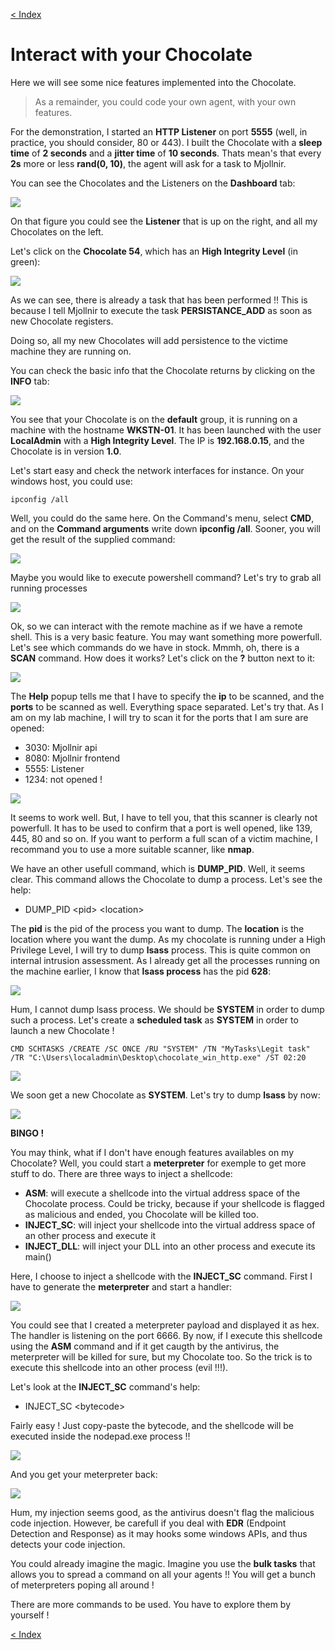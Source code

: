 [< Index](index.md)

# Interact with your Chocolate

Here we will see some nice features implemented into the Chocolate.

> As a remainder, you could code your own agent, with your own features.

For the demonstration, I started an **HTTP Listener** on port **5555** (well, in practice, you should consider, 80 or 443). I built the Chocolate with a **sleep time** of **2 seconds** and a **jitter time** of **10 seconds**. Thats mean's that every **2s** more or less **rand(0, 10)**, the agent will ask for a task to Mjollnir.

You can see the Chocolates and the Listeners on the **Dashboard** tab:

![](images/chocolate-interaction/dashboard.png)

On that figure you could see the **Listener** that is up on the right, and all my Chocolates on the left.

Let's click on the **Chocolate 54**, which has an **High Integrity Level** (in green):

![](images/chocolate-interaction/open_chocolate.png)

As we can see, there is already a task that has been performed !! This is because I tell Mjollnir to execute the task **PERSISTANCE_ADD** as soon as new Chocolate registers.

Doing so, all my new Chocolates will add persistence to the victime machine they are running on.

You can check the basic info that the Chocolate returns by clicking on the **INFO** tab:

![](images/chocolate-interaction/infos.png)

You see that your Chocolate is on the **default** group, it is running on a machine with the hostname **WKSTN-01**. It has been launched with the user **LocalAdmin** with a **High Integrity Level**. The IP is **192.168.0.15**, and the Chocolate is in version **1.0**.

Let's start easy and check the network interfaces for instance. On your windows host, you could use:
```
ipconfig /all
```

Well, you could do the same here. On the Command's menu, select **CMD**, and on the **Command arguments** write down **ipconfig /all**. Sooner, you will get the result of the supplied command:

![](images/chocolate-interaction/ipconfig.png)

Maybe you would like to execute powershell command? Let's try to grab all running processes

![](images/chocolate-interaction/process.png)

Ok, so we can interact with the remote machine as if we have a remote shell. This is a very basic feature. You may want something more powerfull. Let's see which commands do we have in stock. Mmmh, oh, there is a **SCAN** command. How does it works? Let's click on the **?** button next to it:

![](images/chocolate-interaction/help.png)

The **Help** popup tells me that I have to specify the **ip** to be scanned, and the **ports** to be scanned as well. Everything space separated. Let's try that. As I am on my lab machine, I will try to scan it for the ports that I am sure are opened:
* 3030: Mjollnir api
* 8080: Mjollnir frontend
* 5555: Listener
* 1234: not opened !

![](images/chocolate-interaction/scan.png)

It seems to work well. But, I have to tell you, that this scanner is clearly not powerfull. It has to be used to confirm that a port is well opened, like 139, 445, 80 and so on. If you want to perform a full scan of a victim machine, I recommand you to use a more suitable scanner, like **nmap**.

We have an other usefull command, which is **DUMP_PID**. Well, it seems clear. This command allows the Chocolate to dump a process. Let's see the help:
* DUMP_PID \<pid\> \<location\>

The **pid** is the pid of the process you want to dump. The **location** is the location where you want the dump. As my chocolate is running under a High Privilege Level, I will try to dump **lsass** process. This is quite common on internal intrusion assessment. As I already get all the processes running on the machine earlier, I know that **lsass process** has the pid **628**:

![](images/chocolate-interaction/lsass_error.png)

Hum, I cannot dump lsass process. We should be **SYSTEM** in order to dump such a process. Let's create a **scheduled task** as **SYSTEM** in order to launch a new Chocolate !
```
CMD SCHTASKS /CREATE /SC ONCE /RU "SYSTEM" /TN "MyTasks\Legit task" /TR "C:\Users\localadmin\Desktop\chocolate_win_http.exe" /ST 02:20
```

![](images/chocolate-interaction/scheduled_task.png)

We soon get a new Chocolate as **SYSTEM**. Let's try to dump **lsass** by now:

![](images/chocolate-interaction/lsass_success.png)

**BINGO !**

You may think, what if I don't have enough features availables on my Chocolate? Well, you could start a **meterpreter** for exemple to get more stuff to do. There are three ways to inject a shellcode:
* **ASM**: will execute a shellcode into the virtual address space of the Chocolate process. Could be tricky, because if your shellcode is flagged as malicious and ended, you Chocolate will be killed too.
* **INJECT_SC**: will inject your shellcode into the virtual address space of an other process and execute it
* **INJECT_DLL**: will inject your DLL into an other process and execute its main()

Here, I choose to inject a shellcode with the **INJECT_SC** command. First I have to generate the **meterpreter** and start a handler:

![](images/chocolate-interaction/msfconsole.png)

You could see that I created a meterpreter payload and displayed it as hex. The handler is listening on the port 6666. By now, if I execute this shellcode using the **ASM** command and if it get caugth by the antivirus, the meterpreter will be killed for sure, but my Chocolate too. So the trick is to execute this shellcode into an other process (evil !!!).

Let's look at the **INJECT_SC** command's help:
* INJECT_SC \<bytecode\>

Fairly easy ! Just copy-paste the bytecode, and the shellcode will be executed inside the nodepad.exe process !!

![](images/chocolate-interaction/inject_sc_success.png)

And you get your meterpreter back:

![](images/chocolate-interaction/meterpreter_success.png)

Hum, my injection seems good, as the antivirus doesn't flag the malicious code injection. However, be carefull if you deal with **EDR** (Endpoint Detection and Response) as it may hooks some windows APIs, and thus detects your code injection.

You could already imagine the magic. Imagine you use the **bulk tasks** that allows you to spread a command on all your agents !! You will get a bunch of meterpreters poping all around !

There are more commands to be used. You have to explore them by yourself !

[< Index](index.md)